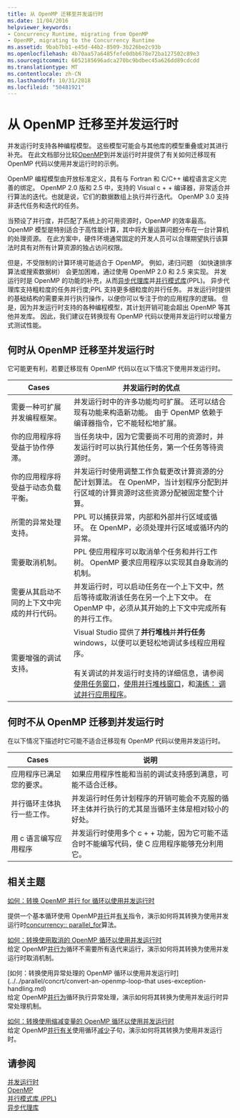 ```yaml
---
title: 从 OpenMP 迁移至并发运行时
ms.date: 11/04/2016
helpviewer_keywords:
- Concurrency Runtime, migrating from OpenMP
- OpenMP, migrating to the Concurrency Runtime
ms.assetid: 9bab7bb1-e45d-44b2-8509-3b226be2c93b
ms.openlocfilehash: 4b70aa57a6485fefe0dbb678e72ba127502c89e3
ms.sourcegitcommit: 6052185696adca270bc9bdbec45a626dd89cdcdd
ms.translationtype: MT
ms.contentlocale: zh-CN
ms.lasthandoff: 10/31/2018
ms.locfileid: "50481921"
---
```

# <a name="migrating-from-openmp-to-the-concurrency-runtime"></a>从 OpenMP 迁移至并发运行时

并发运行时支持各种编程模型。 这些模型可能会与其他库的模型重叠或对其进行补充。 在此文档部分比较[OpenMP](../../parallel/concrt/comparing-the-concurrency-runtime-to-other-concurrency-models.md#openmp)到并发运行时并提供了有关如何迁移现有 OpenMP 代码以使用并发运行时的示例。

OpenMP 编程模型由开放标准定义，具有与 Fortran 和 C/C++ 编程语言定义完善的绑定。 OpenMP 2.0 版和 2.5 中，支持的 Visual c + + 编译器，非常适合并行算法的迭代。也就是说，它们的数据数组上执行并行迭代。 OpenMP 3.0 支持非迭代任务和迭代的任务。

当预设了并行度，并匹配了系统上的可用资源时，OpenMP 的效率最高。 OpenMP 模型是特别适合于高性能计算，其中将大量运算问题分布在一台计算机的处理资源。 在此方案中，硬件环境通常固定的开发人员可以合理期望执行该算法时具有对所有计算资源的独占访问权限。

但是，不受限制的计算环境可能适合于 OpenMP。 例如，递归问题 （如快速排序算法或搜索数据树） 会更加困难，通过使用 OpenMP 2.0 和 2.5 来实现。 并发运行时是 OpenMP 的功能的补充，从而[异步代理库](../../parallel/concrt/asynchronous-agents-library.md)并[并行模式库](../../parallel/concrt/parallel-patterns-library-ppl.md)(PPL)。 异步代理库支持粗粒度的任务并行度;PPL 支持更多细粒度的并行任务。 并发运行时提供的基础结构的需要来并行执行操作，以便你可以专注于你的应用程序的逻辑。 但是，因为并发运行时支持的各种编程模型，其计划开销可能会超出 OpenMP 等其他并发库。 因此，我们建议在转换现有 OpenMP 代码以使用并发运行时以增量方式测试性能。

## <a name="when-to-migrate-from-openmp-to-the-concurrency-runtime"></a>何时从 OpenMP 迁移至并发运行时

它可能更有利，若要迁移现有 OpenMP 代码以在以下情况下使用并发运行时。

|Cases|并发运行时的优点|
|-----------|-------------------------------------------|
|需要一种可扩展并发编程框架。|并发运行时中的许多功能均可扩展。 还可以结合现有功能来构造新功能。 由于 OpenMP 依赖于编译器指令，它不能轻松地扩展。|
|你的应用程序将受益于协作停滞。|当任务块中，因为它需要尚不可用的资源时，并发运行时可以执行其他任务，第一个任务等待资源时。|
|你的应用程序将受益于动态负载平衡。|并发运行时使用调整工作负载更改计算资源的分配计划算法。 在 OpenMP，当计划程序分配到并行区域的计算资源时这些资源分配被固定整个计算。|
|所需的异常处理支持。|PPL 可以捕获异常，内部和外部并行区域或循环。 在 OpenMP，必须处理并行区域或循环内的异常。|
|需要取消机制。|PPL 使应用程序可以取消单个任务和并行工作树。 OpenMP 要求应用程序以实现其自身取消的机制。|
|需要从其启动不同的上下文中完成的并行代码。|并发运行时，可以启动任务在一个上下文中，然后等待或取消该任务在另一个上下文中。 在 OpenMP 中，必须从其开始的上下文中完成所有的并行工作。|
|需要增强的调试支持。|Visual Studio 提供了**并行堆栈**并**并行任务**windows，以便可以更轻松地调试多线程应用程序。<br /><br /> 有关调试的并发运行时支持的详细信息，请参阅[使用任务窗口](/visualstudio/debugger/using-the-tasks-window)，[使用并行堆栈窗口](/visualstudio/debugger/using-the-parallel-stacks-window)，和[演练： 调试并行应用程序](/visualstudio/debugger/walkthrough-debugging-a-parallel-application)。|

## <a name="when-not-to-migrate-from-openmp-to-the-concurrency-runtime"></a>何时不从 OpenMP 迁移到并发运行时

在以下情况下描述时它可能不适合迁移现有 OpenMP 代码以使用并发运行时。

|Cases|说明|
|-----------|-----------------|
|应用程序已满足您的要求。|如果应用程序性能和当前的调试支持感到满意，可能不适合迁移。|
|并行循环主体执行一些工作。|并发运行时任务计划程序的开销可能会不克服的循环主体并行执行的尤其是当循环主体是相对较小的好处。|
|用 c 语言编写应用程序|并发运行时使用多个 c + + 功能，因为它可能不适合时不能编写代码，使 C 应用程序能够充分利用它。|

## <a name="related-topics"></a>相关主题

[如何：转换 OpenMP 并行 for 循环以使用并发运行时](../../parallel/concrt/how-to-convert-an-openmp-parallel-for-loop-to-use-the-concurrency-runtime.md)

提供一个基本循环使用 OpenMP[并行](../../parallel/concrt/how-to-use-parallel-invoke-to-write-a-parallel-sort-routine.md#parallel)并[有关](../../parallel/openmp/reference/for-openmp.md)指令，演示如何将其转换为使用并发运行时[concurrency:: parallel_for](reference/concurrency-namespace-functions.md#parallel_for)算法。

[如何：转换使用取消的 OpenMP 循环以使用并发运行时](../../parallel/concrt/convert-an-openmp-loop-that-uses-cancellation.md)<br/>
给定 OpenMP[并行](../../parallel/concrt/how-to-use-parallel-invoke-to-write-a-parallel-sort-routine.md#parallel)[为](../../parallel/openmp/reference/for-openmp.md)循环不需要所有迭代来运行，演示如何将其转换为使用并发运行时取消机制。

[如何：转换使用异常处理的 OpenMP 循环以使用并发运行时](../../parallel/concrt/convert-an-openmp-loop-that uses-exception-handling.md)<br/>
给定 OpenMP[并行](../../parallel/concrt/how-to-use-parallel-invoke-to-write-a-parallel-sort-routine.md#parallel)[为](../../parallel/openmp/reference/for-openmp.md)循环执行异常处理，演示如何将其转换为使用并发运行时异常处理机制。

[如何：转换使用缩减变量的 OpenMP 循环以使用并发运行时](../../parallel/concrt/convert-an-openmp-loop-that-uses-a-reduction-variable.md)<br/>
给定 OpenMP[并行](../../parallel/concrt/how-to-use-parallel-invoke-to-write-a-parallel-sort-routine.md#parallel)[有关](../../parallel/openmp/reference/for-openmp.md)使用循环[减少](../../parallel/openmp/reference/reduction.md)子句，演示如何将其转换为使用并发运行时。

## <a name="see-also"></a>请参阅

[并发运行时](../../parallel/concrt/concurrency-runtime.md)<br/>
[OpenMP](../../parallel/concrt/comparing-the-concurrency-runtime-to-other-concurrency-models.md#openmp)<br/>
[并行模式库 (PPL)](../../parallel/concrt/parallel-patterns-library-ppl.md)<br/>
[异步代理库](../../parallel/concrt/asynchronous-agents-library.md)

